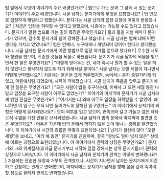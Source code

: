 법 앞에서 무엇이 이야기의 주요 배경인가요?	| 법으로 가는 문과 그 앞에 서 있는 문지기가 이야기의 주요 배경입니다.
시골 남자는 문지기에게 무엇을 요청했나요?	| 법 안으로 입장하게 해달라고 청했습니다.
문지기는 시골 남자의 입장 요청에 어떻게 반응했나요?	| 지금은 입장을 허락할 수 없다고 말했으며, 나중에는 가능할 수도 있다고 답했습니다.
문지기가 말한 법으로 가는 길의 특징은 무엇인가요?	| 홀과 홀을 지날 때마다 문지기가 있으며, 갈수록 문지기의 힘이 강해진다고 했습니다.
시골 남자는 법에 대해 어떤 생각을 가지고 있었나요?	| 법은 언제나, 누구에게나 개방되어 있어야 한다고 생각했습니다.
시골 남자는 문지기에게 어떤 방법으로 입장 허가를 얻으려 했나요?	| 무수한 시도와 청원을 했으며, 귀중한 것들을 뇌물로 바쳤습니다.
문지기가 시골 남자의 뇌물을 받으면서 한 말은 무엇인가요?	| "이렇게 받아두는 건, 네가 혹시나 뭔가 할 수 있는 일을 하지 않았다고 생각하지 않도록 하기 위해서일 뿐이야."
시골 남자는 오랜 세월이 지나면서 어떻게 변화했나요?	| 처음에는 불운을 크게 저주했지만, 늙어서는 혼자 중얼거리게 되었고, 어린애처럼 되었으며, 시력이 약해졌습니다.
시골 남자가 죽음을 앞두고 문지기에게 한 질문은 무엇인가요?	| "모든 사람이 법을 추구하는데, 어째서 그 오랜 세월 동안 나 말고 입장을 요구한 사람이 아무도 없었는가?"
이야기의 마지막에 문지기가 시골 남자에게 밝힌 진실은 무엇인가요?	| "여기서는 너 외에 아무도 입장을 허락받을 수 없었어. 왜냐하면 이 입구는 오직 너만 들어가도록 정해진 입구였거든."
이 이야기에서 문지기의 외형은 어떻게 묘사되었나요?	| 모피 외투를 입고 있으며, 뾰족코와 길고 가늘고 검은 타타르식 수염을 가진 인물로 묘사되었습니다.
시골 남자가 법의 문에서 마지막에 발견한 것은 무엇인가요?	| 어두운 가운데 법의 문에서 꺼지지 않을 듯이 빛나는 광휘를 발견했습니다.
이 이야기에서 시간의 흐름은 어떻게 표현되었나요?	| 남자가 걸상에 앉아 "오랜 세월"을 보내고, "여러 해 동안" 문지기를 관찰하며, 결국 "살날도 얼마 남지 않은" 상태에 이르는 과정으로 표현되었습니다.
이 이야기에서 권력의 상징은 무엇인가요?	| 문지기와 그의 위계질서(최하급 문지기부터 시작해 점점 강해지는 상위 문지기들)가 권력의 상징으로 나타납니다.
이 이야기에서 시골 남자와 문지기의 관계는 어떻게 변화했나요?	| 처음에는 단순한 요청과 거부의 관계였으나, 시간이 지나면서 남자는 문지기에게 의존하고 간청하는 관계로 변화했으며, 마지막에는 문지기가 남자를 향해 몸을 깊이 숙여야 할 정도로 물리적 관계도 변화했습니다.